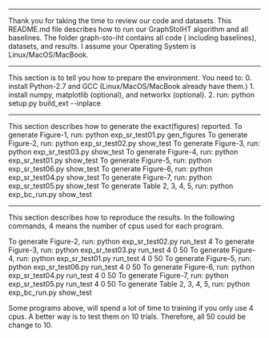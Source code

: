 ------------------------------------------------------------------------------
Thank you for taking the time to review our code and datasets. This README.md 
file describes how to run our GraphStoIHT algorithm and all baselines. The 
folder graph-sto-iht contains all code ( including baselines), datasets, and 
results. I assume your Operating System is Linux/MacOS/MacBook.

------------------------------------------------------------------------------
This section is to tell you how to prepare the environment. 
You need to:
    0.  install Python-2.7 and GCC (Linux/MacOS/MacBook already have them.)
    1.  install numpy, matplotlib (optional), and networkx (optional).
    2.  run: 
            python setup.py build_ext --inplace

------------------------------------------------------------------------------
This section describes how to generate the exact(figures) reported.
To generate Figure-1, run:
            python exp_sr_test01.py gen_figures
To generate Figure-2, run:
            python exp_sr_test02.py show_test
To generate Figure-3, run:
            python exp_sr_test03.py show_test
To generate Figure-4, run:
            python exp_sr_test01.py show_test
To generate Figure-5, run:
            python exp_sr_test06.py show_test
To generate Figure-6, run:
            python exp_sr_test04.py show_test
To generate Figure-7, run:
            python exp_sr_test05.py show_test
To generate Table 2, 3, 4, 5, run:
            python exp_bc_run.py show_test
            
------------------------------------------------------------------------------
This section describes how to reproduce the results. In the following commands,
4 means the number of cpus used for each program.
 
To generate Figure-2, run:
            python exp_sr_test02.py run_test 4
To generate Figure-3, run:
            python exp_sr_test03.py run_test 4 0 50
To generate Figure-4, run:
            python exp_sr_test01.py run_test 4 0 50
To generate Figure-5, run:
            python exp_sr_test06.py run_test 4 0 50
To generate Figure-6, run:
            python exp_sr_test04.py run_test 4 0 50
To generate Figure-7, run:
            python exp_sr_test05.py run_test 4 0 50
To generate Table 2, 3, 4, 5, run:
            python exp_bc_run.py show_test

Some programs above, will spend a lot of time to training 
if you only use 4 cpus. A better way is to test them on 10 trials. Therefore,
all 50 could be change to 10.

 